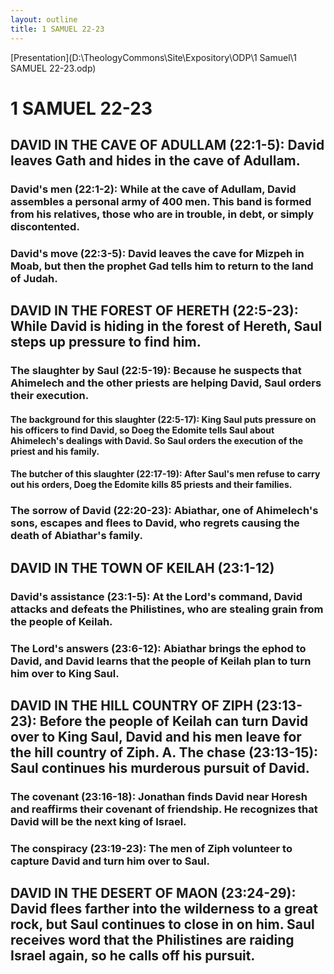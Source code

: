 ```yaml
---
layout: outline
title: 1 SAMUEL 22-23
---
```

[Presentation](D:\TheologyCommons\Site\Expository\ODP\1 Samuel\1 SAMUEL 22-23.odp)
# 1 SAMUEL 22-23 
## DAVID IN THE CAVE OF ADULLAM (22:1-5): David leaves Gath and hides in the cave of Adullam. 
###  David\'s men (22:1-2): While at the cave of Adullam, David assembles a personal army of 400 men. This band is formed from his relatives, those who are in trouble, in debt, or simply discontented. 
###  David\'s move (22:3-5): David leaves the cave for Mizpeh in Moab, but then the prophet Gad tells him to return to the land of Judah. 
## DAVID IN THE FOREST OF HERETH (22:5-23): While David is hiding in the forest of Hereth, Saul steps up pressure to find him. 
###  The slaughter by Saul (22:5-19): Because he suspects that Ahimelech and the other priests are helping David, Saul orders their execution. 
####  The background for this slaughter (22:5-17): King Saul puts pressure on his officers to find David, so Doeg the Edomite tells Saul about Ahimelech\'s dealings with David. So Saul orders the execution of the priest and his family. 
####  The butcher of this slaughter (22:17-19): After Saul\'s men refuse to carry out his orders, Doeg the Edomite kills 85 priests and their families. 
###  The sorrow of David (22:20-23): Abiathar, one of Ahimelech\'s sons, escapes and flees to David, who regrets causing the death of Abiathar\'s family. 
## DAVID IN THE TOWN OF KEILAH (23:1-12) 
###  David\'s assistance (23:1-5): At the Lord\'s command, David attacks and defeats the Philistines, who are stealing grain from the people of Keilah. 
###  The Lord\'s answers (23:6-12): Abiathar brings the ephod to David, and David learns that the people of Keilah plan to turn him over to King Saul. 
## DAVID IN THE HILL COUNTRY OF ZIPH (23:13-23): Before the people of Keilah can turn David over to King Saul, David and his men leave for the hill country of Ziph. A. The chase (23:13-15): Saul continues his murderous pursuit of David. 
###  The covenant (23:16-18): Jonathan finds David near Horesh and reaffirms their covenant of friendship. He recognizes that David will be the next king of Israel. 
###  The conspiracy (23:19-23): The men of Ziph volunteer to capture David and turn him over to Saul. 
## DAVID IN THE DESERT OF MAON (23:24-29): David flees farther into the wilderness to a great rock, but Saul continues to close in on him. Saul receives word that the Philistines are raiding Israel again, so he calls off his pursuit. 
